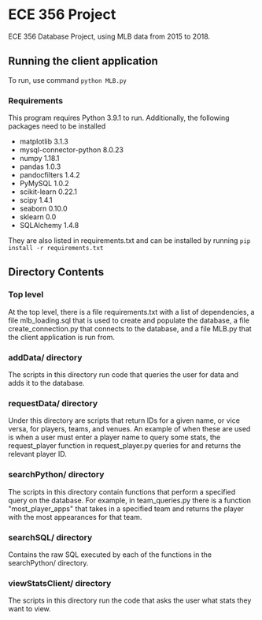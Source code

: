 # ECE 356 Project

ECE 356 Database Project, using MLB data from 2015 to 2018.

## Running the client application

To run, use command `python MLB.py`

### Requirements

This program requires Python 3.9.1 to run. Additionally, the following packages need to be installed

* matplotlib 3.1.3
* mysql-connector-python 8.0.23
* numpy 1.18.1
* pandas 1.0.3
* pandocfilters 1.4.2
* PyMySQL 1.0.2
* scikit-learn 0.22.1
* scipy 1.4.1
* seaborn 0.10.0
* sklearn 0.0
* SQLAlchemy 1.4.8

They are also listed in requirements.txt and can be installed by running `pip install -r requirements.txt`

## Directory Contents

### Top level
At the top level, there is a file requirements.txt with a list of dependencies, a file mlb_loading.sql that is used to
create and populate the database, a file create_connection.py that connects to the database, and a file MLB.py that the
client application is run from.

### addData/ directory
The scripts in this directory run code that queries the user for data and adds it to the database.

### requestData/ directory
Under this directory are scripts that return IDs for a given name, or vice versa, for players, teams, and venues. An
example of when these are used is when a user must enter a player name to query some stats, the request_player function
in request_player.py queries for and returns the relevant player ID.

### searchPython/ directory
The scripts in this directory contain functions that perform a specified query on the database. For example, in
team_queries.py there is a function "most_player_apps" that takes in a specified team and returns the player with the
most appearances for that team.

### searchSQL/ directory
Contains the raw SQL executed by each of the functions in the searchPython/ directory.

### viewStatsClient/ directory
The scripts in this directory run the code that asks the user what stats they want to view.